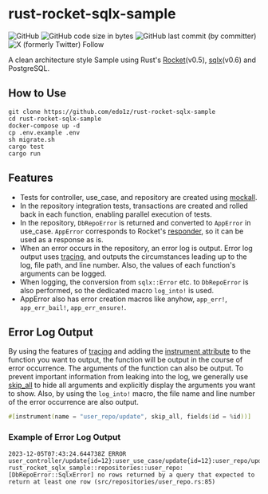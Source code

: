 # rust-rocket-sqlx-sample

![GitHub](https://img.shields.io/github/license/net3i/rust-rocket-sqlx-sample)
![GitHub code size in bytes](https://img.shields.io/github/languages/code-size/net3i/rust-rocket-sqlx-sample)
![GitHub last commit (by committer)](https://img.shields.io/github/last-commit/net3i/rust-rocket-sqlx-sample)
![X (formerly Twitter) Follow](https://img.shields.io/twitter/follow/edo1z)


A clean architecture style Sample using Rust's [Rocket](https://rocket.rs/)(v0.5), [sqlx](https://github.com/launchbadge/sqlx)(v0.6) and PostgreSQL.

## How to Use

```shell
git clone https://github.com/edo1z/rust-rocket-sqlx-sample
cd rust-rocket-sqlx-sample
docker-compose up -d
cp .env.example .env
sh migrate.sh
cargo test
cargo run
```

## Features
- Tests for controller, use_case, and repository are created using [mockall](https://github.com/asomers/mockall).
- In the repository integration tests, transactions are created and rolled back in each function, enabling parallel execution of tests.
- In the repository, `DbRepoError` is returned and converted to `AppError` in use_case. `AppError` corresponds to Rocket's [responder](https://api.rocket.rs/v0.5/rocket/response/trait.Responder.html), so it can be used as a response as is.
- When an error occurs in the repository, an error log is output. Error log output uses [tracing](https://github.com/tokio-rs/tracing/tree/v0.1.x), and outputs the circumstances leading up to the log, file path, and line number. Also, the values of each function's arguments can be logged.
- When logging, the conversion from `sqlx::Error` etc. to `DbRepoError` is also performed, so the dedicated macro `log_into!` is used.
- AppError also has error creation macros like anyhow, `app_err!`, `app_err_bail!`, `app_err_ensure!`.

## Error Log Output

By using the features of [tracing](https://github.com/tokio-rs/tracing/tree/v0.1.x) and adding the [instrument attribute](https://docs.rs/tracing/latest/tracing/attr.instrument.html) to the function you want to output, the function will be output in the course of error occurrence. The arguments of the function can also be output. To prevent important information from leaking into the log, we generally use [skip_all](https://docs.rs/tracing/latest/tracing/attr.instrument.html#skipping-fields) to hide all arguments and explicitly display the arguments you want to show. Also, by using the `log_into!` macro, the file name and line number of the error occurrence are also output.

```rust
#[instrument(name = "user_repo/update", skip_all, fields(id = %id))]
```

### Example of Error Log Output

```log
2023-12-05T07:43:24.644738Z ERROR user_controller/update{id=12}:user_use_case/update{id=12}:user_repo/update{id=12}: rust_rocket_sqlx_sample::repositories::user_repo: [DbRepoError::SqlxError] no rows returned by a query that expected to return at least one row (src/repositories/user_repo.rs:85)
```

